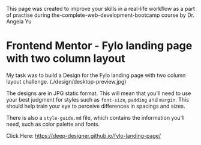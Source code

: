 This page was created to improve your skills in a real-life workflow  as a part of practise
during the-complete-web-development-bootcamp course by Dr. Angela Yu

# Frontend Mentor - Fylo landing page with two column layout

My task was to build a Design for the Fylo landing page with two column layout challenge. (./design/desktop-preview.jpg)

The designs are in JPG static format. This will mean that you'll need to use your best judgment for styles such as `font-size`, `padding` and `margin`. 
This should help train your eye to perceive differences in spacings and sizes.

There is also a `style-guide.md` file, which contains the information you'll need, such as color palette and fonts.

Click Here: 
https://deep-designer.github.io/fylo-landing-page/
